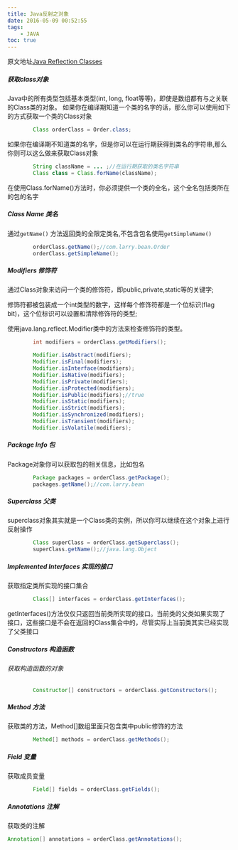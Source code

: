 ```yaml
---
title: Java反射之对象
date: 2016-05-09 00:52:55
tags:
    - JAVA
toc: true
---
```

原文地址[Java Reflection Classes](http://tutorials.jenkov.com/java-reflection/classes.html)
    
##### 获取class对象
Java中的所有类型包括基本类型(int, long, float等等)，即使是数组都有与之关联的Class类的对象。
如果你在编译期知道一个类的名字的话，那么你可以使用如下的方式获取一个类的Class对象

```java
        Class orderClass = Order.class;
```

如果你在编译期不知道类的名字，但是你可以在运行期获得到类名的字符串,那么你则可以这么做来获取Class对象

```java
        String className = ... ;//在运行期获取的类名字符串
        Class class = Class.forName(className);
```

在使用Class.forName()方法时，你必须提供一个类的全名，这个全名包括类所在的包的名字

##### Class Name 类名

通过`getName()` 方法返回类的全限定类名,不包含包名使用`getSimpleName()`

```java
        orderClass.getName();//com.larry.bean.Order
        orderClass.getSimpleName();
```

##### Modifiers 修饰符

通过Class对象来访问一个类的修饰符，即public,private,static等的关键字;

修饰符都被包装成一个int类型的数字，这样每个修饰符都是一个位标识(flag bit)，这个位标识可以设置和清除修饰符的类型;

使用java.lang.reflect.Modifier类中的方法来检查修饰符的类型。

```java
        int modifiers = orderClass.getModifiers();

        Modifier.isAbstract(modifiers);
        Modifier.isFinal(modifiers);
        Modifier.isInterface(modifiers);
        Modifier.isNative(modifiers);
        Modifier.isPrivate(modifiers);
        Modifier.isProtected(modifiers);
        Modifier.isPublic(modifiers);//true
        Modifier.isStatic(modifiers);
        Modifier.isStrict(modifiers);
        Modifier.isSynchronized(modifiers);
        Modifier.isTransient(modifiers);
        Modifier.isVolatile(modifiers);
```

##### Package Info 包

Package对象你可以获取包的相关信息，比如包名

```java
        Package packages = orderClass.getPackage();
        packages.getName();//com.larry.bean
```

##### Superclass 父类

superclass对象其实就是一个Class类的实例，所以你可以继续在这个对象上进行反射操作

```java
        Class superClass = orderClass.getSuperclass();
        superClass.getName();//java.lang.Object
```

##### Implemented Interfaces 实现的接口

获取指定类所实现的接口集合

```java
        Class[] interfaces = orderClass.getInterfaces();
```

getInterfaces()方法仅仅只返回当前类所实现的接口。当前类的父类如果实现了接口，这些接口是不会在返回的Class集合中的，尽管实际上当前类其实已经实现了父类接口

##### Constructors 构造函数

###### 获取构造函数的对象

```java
        Constructor[] constructors = orderClass.getConstructors();
```

##### Method 方法

获取类的方法，Method[]数组里面只包含类中public修饰的方法

```java
        Method[] methods = orderClass.getMethods();
```

##### Field 变量

获取成员变量

```java
        Field[] fields = orderClass.getFields();
```

##### Annotations 注解

获取类的注解

```java
Annotation[] annotations = orderClass.getAnnotations();
```


